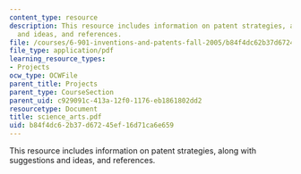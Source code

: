 ```yaml
---
content_type: resource
description: This resource includes information on patent strategies, along with suggestions
  and ideas, and references.
file: /courses/6-901-inventions-and-patents-fall-2005/b84f4dc62b37d67245ef16d71ca6e659_science_arts.pdf
file_type: application/pdf
learning_resource_types:
- Projects
ocw_type: OCWFile
parent_title: Projects
parent_type: CourseSection
parent_uid: c929091c-413a-12f0-1176-eb1861802dd2
resourcetype: Document
title: science_arts.pdf
uid: b84f4dc6-2b37-d672-45ef-16d71ca6e659
---
```

This resource includes information on patent strategies, along with suggestions and ideas, and references.

